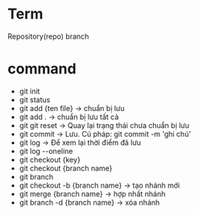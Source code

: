 # Term
Repository(repo)
branch

# command
- git init
- git status 
- git add {ten file} -> chuẩn bị lưu
- git add . -> chuẩn bị lưu tất cả
- git git reset -> Quay lại trạng thái chưa chuẩn bị lưu
- git commit -> Lưu. Cú pháp: git commit -m 'ghi chú'
- git log -> Để xem lại thời điểm đã lưu
- git log --oneline 
- git checkout {key}
- git checkout {branch name}
- git branch
- git checkout -b {branch name} -> tạo nhánh mới
- git merge {branch name} -> hợp nhất nhánh
- git branch -d {branch name} -> xóa nhánh